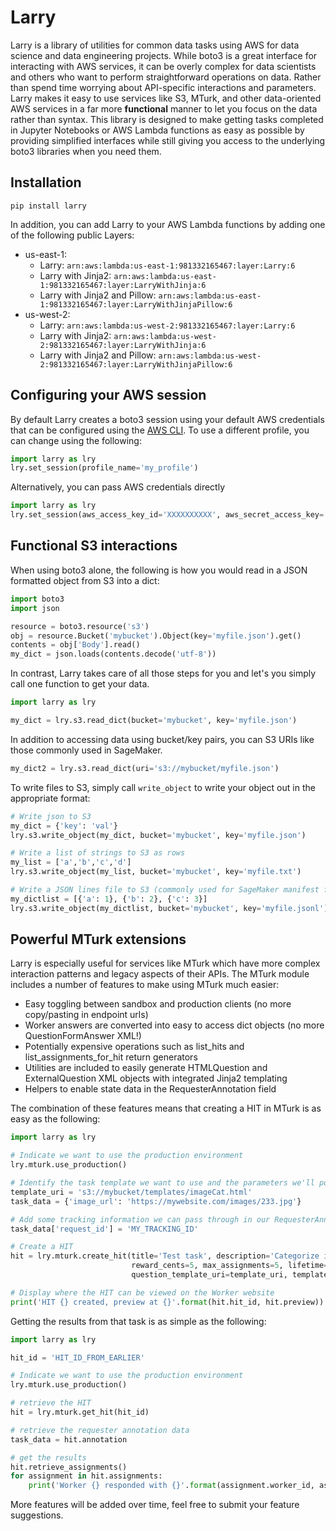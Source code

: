 # Larry
Larry is a library of utilities for common data tasks using AWS for data science and data engineering projects. 
While boto3 is a great interface for interacting with AWS services, it can be overly complex for data scientists and 
others who want to perform straightforward operations on data. Rather than spend time
worrying about API-specific interactions and parameters. Larry makes it easy to use services like S3, MTurk, 
and other data-oriented AWS services in a far more **functional** manner to let you focus on the data rather than 
syntax. This library is designed to make getting tasks completed in Jupyter Notebooks or AWS Lambda functions as 
easy as possible by providing simplified interfaces while still giving you access to the underlying boto3 libraries
when you need them.

## Installation
```
pip install larry
```
In addition, you can add Larry to your AWS Lambda functions by adding one of the following public Layers:
* us-east-1:
    * Larry: `arn:aws:lambda:us-east-1:981332165467:layer:Larry:6`
    * Larry with Jinja2: `arn:aws:lambda:us-east-1:981332165467:layer:LarryWithJinja:6`
    * Larry with Jinja2 and Pillow: `arn:aws:lambda:us-east-1:981332165467:layer:LarryWithJinjaPillow:6`
* us-west-2:
    * Larry: `arn:aws:lambda:us-west-2:981332165467:layer:Larry:6`
    * Larry with Jinja2: `arn:aws:lambda:us-west-2:981332165467:layer:LarryWithJinja:6`
    * Larry with Jinja2 and Pillow: `arn:aws:lambda:us-west-2:981332165467:layer:LarryWithJinjaPillow:6`

## Configuring your AWS session
By default Larry creates a boto3 session using your default AWS credentials that can be configured using the 
[AWS CLI](https://aws.amazon.com/cli/). To use a different profile, you can change using the following:
```python
import larry as lry
lry.set_session(profile_name='my_profile')
```
Alternatively, you can pass AWS credentials directly
```python
import larry as lry
lry.set_session(aws_access_key_id='XXXXXXXXXX', aws_secret_access_key='XXXXXXXXXXXXX')
```

## Functional S3 interactions
When using boto3 alone, the following is how you would read in a JSON formatted object from S3 into a dict:
```python
import boto3
import json

resource = boto3.resource('s3')
obj = resource.Bucket('mybucket').Object(key='myfile.json').get()
contents = obj['Body'].read()
my_dict = json.loads(contents.decode('utf-8'))
```

In contrast, Larry takes care of all those steps for you and let's you simply call one function to get your data.
```python
import larry as lry

my_dict = lry.s3.read_dict(bucket='mybucket', key='myfile.json')
```
In addition to accessing data using bucket/key pairs, you can S3 URIs like those commonly used in SageMaker.
```python
my_dict2 = lry.s3.read_dict(uri='s3://mybucket/myfile.json')
```

To write files to S3, simply call `write_object` to write your object out in the appropriate format:
```python
# Write json to S3
my_dict = {'key': 'val'}
lry.s3.write_object(my_dict, bucket='mybucket', key='myfile.json')

# Write a list of strings to S3 as rows
my_list = ['a','b','c','d']
lry.s3.write_object(my_list, bucket='mybucket', key='myfile.txt')

# Write a JSON lines file to S3 (commonly used for SageMaker manifest files)
my_dictlist = [{'a': 1}, {'b': 2}, {'c': 3}]
lry.s3.write_object(my_dictlist, bucket='mybucket', key='myfile.jsonl')
```

## Powerful MTurk extensions
Larry is especially useful for services like MTurk which have more complex interaction patterns and legacy aspects
of their APIs. The MTurk module includes a number of features to make using MTurk much easier:
* Easy toggling between sandbox and production clients (no more copy/pasting in endpoint urls)
* Worker answers are converted into easy to access dict objects (no more QuestionFormAnswer XML!)
* Potentially expensive operations such as list_hits and list_assignments_for_hit return generators
* Utilities are included to easily generate HTMLQuestion and ExternalQuestion XML objects with integrated Jinja2 templating
* Helpers to enable state data in the RequesterAnnotation field

The combination of these features means that creating a HIT in MTurk is as easy as the following:
```python
import larry as lry

# Indicate we want to use the production environment
lry.mturk.use_production()

# Identify the task template we want to use and the parameters we'll populate in the template
template_uri = 's3://mybucket/templates/imageCat.html'
task_data = {'image_url': 'https://mywebsite.com/images/233.jpg'}

# Add some tracking information we can pass through in our RequesterAnnotation
task_data['request_id'] = 'MY_TRACKING_ID'

# Create a HIT
hit = lry.mturk.create_hit(title='Test task', description='Categorize images', 
                           reward_cents=5, max_assignments=5, lifetime=86400, assignment_duration=600, 
                           question_template_uri=template_uri, template_context=task_data, annotation=task_data)

# Display where the HIT can be viewed on the Worker website
print('HIT {} created, preview at {}'.format(hit.hit_id, hit.preview))
```
Getting the results from that task is as simple as the following:
```python
import larry as lry

hit_id = 'HIT_ID_FROM_EARLIER'

# Indicate we want to use the production environment
lry.mturk.use_production()

# retrieve the HIT
hit = lry.mturk.get_hit(hit_id)

# retrieve the requester annotation data
task_data = hit.annotation

# get the results
hit.retrieve_assignments()
for assignment in hit.assignments:
    print('Worker {} responded with {}'.format(assignment.worker_id, assignment.answer['category']))
```

More features will be added over time, feel free to submit your feature suggestions.
